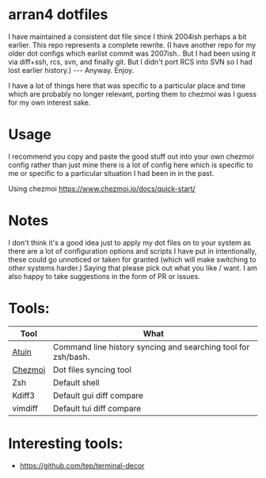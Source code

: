 # arran4 dotfiles

I have maintained a consistent dot file since I think 2004ish perhaps a bit earlier. This repo represents a complete rewrite. (I have another repo for my older dot configs which earlist commit was 2007ish.. But I had been using it via diff+ssh, rcs, svn, and finally git. But I didn't port RCS into SVN so I had lost earlier history.) --- Anyway. Enjoy. 

I have a lot of things here that was specific to a particular place and time which are probably no longer relevant, porting them to chezmoi was I guess for my own interest sake.

# Usage

I recommend you copy and paste the good stuff out into your own chezmoi config rather than just mine there is a lot of config here which is specific to me or specific to a particular situation I had been in in the past.

Using chezmoi https://www.chezmoi.io/docs/quick-start/

# Notes

I don't think it's a good idea just to apply my dot files on to your system as there are a lot of configuration options and scripts I have put in intentionally, these could go unnoticed or taken for granted (which will make switching to other systems harder.) Saying that please pick out what you like / want. I am also happy to take suggestions in the form of PR or issues.

# Tools:

| Tool | What |
| --- | --- |
| [Atuin](https://atuin.sh/) | Command line history syncing and searching tool for zsh/bash. |
| [Chezmoi](https://www.chezmoi.io/#considering-using-chezmoi) | Dot files syncing tool |
| Zsh | Default shell |
| Kdiff3 | Default gui diff compare |
| vimdiff | Default tui diff compare 

# Interesting tools:
* https://github.com/tep/terminal-decor
